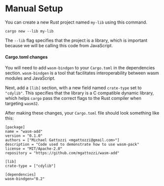 # Manual Setup

You can create a new Rust project named `my-lib` using this command.

```
cargo new --lib my-lib
```

The `--lib` flag specifies that the project is a library, which is important
because we will be calling this code from JavaScript.

#### Cargo.toml changes

You will need to add `wasm-bindgen` to your `Cargo.toml` in the dependencies
section. `wasm-bindgen` is a tool that facilitates interoperability between
wasm modules and JavaScript.

Next, add a `[lib]` section, with a new field named `crate-type` set to
`"cdylib"`. This specifies that the library is a C compatible dynamic library,
which helps `cargo` pass the correct flags to the Rust compiler when targeting
`wasm32`.

After making these changes, your `Cargo.toml` file should look something like
this:

```
[package]
name = "wasm-add"
version = "0.1.0"
authors = ["Michael Gattozzi <mgattozzi@gmail.com>"]
description = "Code used to demonstrate how to use wasm-pack"
license = "MIT/Apache-2.0"
repository = "https://github.com/mgattozzi/wasm-add"

[lib]
crate-type = ["cdylib"]

[dependencies]
wasm-bindgen="0.2"
```
